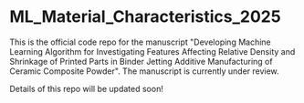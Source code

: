 # ML_Material_Characteristics_2025
This is the official code repo for the manuscript "Developing Machine Learning Algorithm for Investigating Features Affecting Relative Density and Shrinkage of Printed Parts in Binder Jetting Additive Manufacturing of Ceramic Composite Powder". The manuscript is currently under review. 


Details of this repo will be updated soon!
